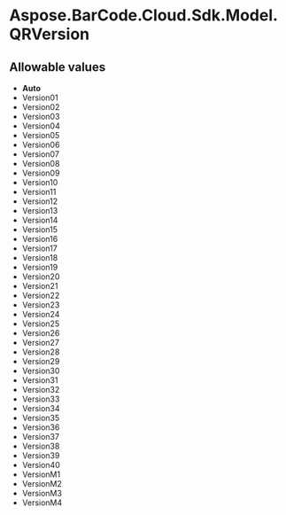 # Aspose.BarCode.Cloud.Sdk.Model.QRVersion

## Allowable values

* **Auto**
* Version01
* Version02
* Version03
* Version04
* Version05
* Version06
* Version07
* Version08
* Version09
* Version10
* Version11
* Version12
* Version13
* Version14
* Version15
* Version16
* Version17
* Version18
* Version19
* Version20
* Version21
* Version22
* Version23
* Version24
* Version25
* Version26
* Version27
* Version28
* Version29
* Version30
* Version31
* Version32
* Version33
* Version34
* Version35
* Version36
* Version37
* Version38
* Version39
* Version40
* VersionM1
* VersionM2
* VersionM3
* VersionM4

